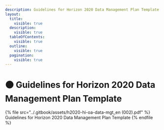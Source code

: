 ```yaml
---
description: Guidelines for Horizon 2020 Data Management Plan Template
layout:
  title:
    visible: true
  description:
    visible: true
  tableOfContents:
    visible: true
  outline:
    visible: true
  pagination:
    visible: true
---
```


# 🟠 Guidelines for Horizon 2020 Data Management Plan Template

{% file src="../.gitbook/assets/h2020-hi-oa-data-mgt_en (002).pdf" %}
Guidelines for Horizon 2020 Data Management Plan Template
{% endfile %}
